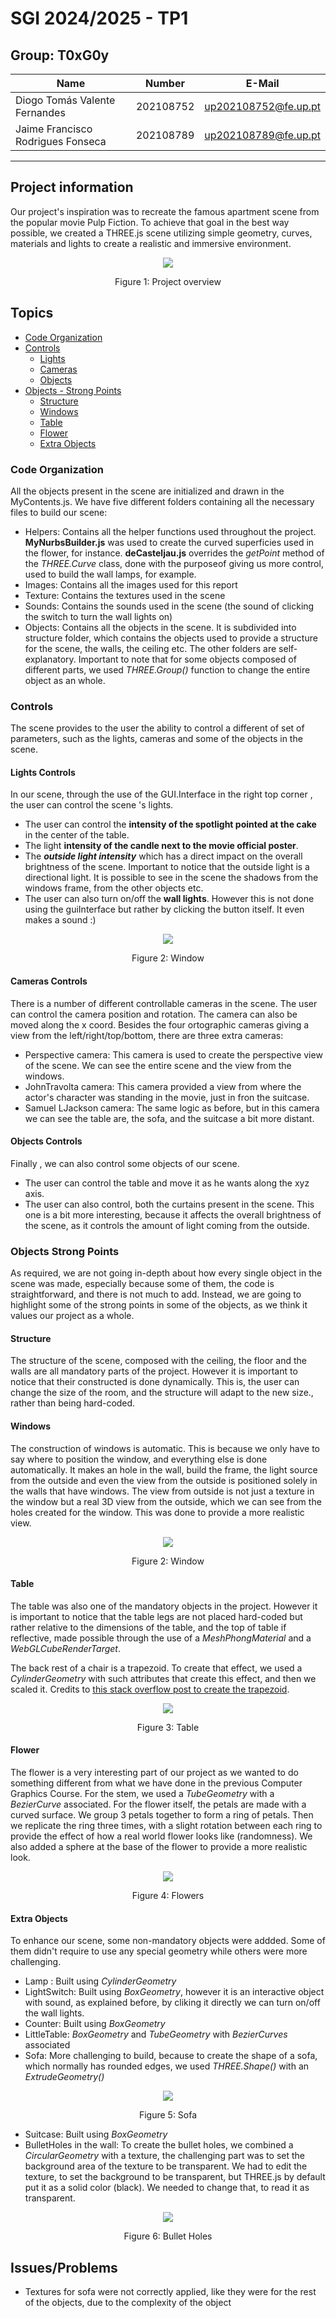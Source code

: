 # SGI 2024/2025 - TP1

## Group: T0xG0y

| Name             | Number    | E-Mail             |
| ---------------- | --------- | ------------------ |
| Diogo Tomás Valente Fernandes         | 202108752 | up202108752@fe.up.pt                |
| Jaime Francisco Rodrigues Fonseca         | 202108789 | up202108789@fe.up.pt                |

----
## Project information

Our project's inspiration was to recreate the famous apartment scene from the popular movie Pulp Fiction. To achieve that goal in the best way possible, we created a THREE.js scene utilizing simple geometry, curves, materials and lights to create a realistic and immersive environment.

<p align="center">
  <img src="./images/perspective.png">
  <p align="center">Figure 1: Project overview<p>
<p>

## Topics

- [Code Organization](#code-organization)
- [Controls](#controls)
  - [Lights](#lights-controls)
  - [Cameras](#cameras-controls)
  - [Objects](#objects-controls)
- [Objects - Strong  Points](#objects-strong-points)  
  - [Structure](#structure)
  - [Windows](#windows)
  - [Table](#table)
  - [Flower](#flower)
  - [Extra Objects](#extra-objects)




### Code Organization

All the objects present in the scene are initialized and drawn in the MyContents.js. We have five different folders containing all the necessary files to build our scene:
  - Helpers: Contains all the  helper functions used throughout the project. **MyNurbsBuilder.js** was used to create the curved superficies used in the flower, for instance. **deCasteljau.js** overrides the *getPoint* method of the *THREE.Curve* class, done with the purposeof giving us more control, used to build the wall lamps, for example.
  - Images: Contains all the images used for this report
  - Texture: Contains the textures used in the scene
  - Sounds: Contains the sounds used in the scene (the sound of clicking the switch to turn the wall lights on)
  - Objects: Contains all the objects in the scene. It is subdivided into structure folder, which contains the objects used to provide a structure for the scene, the walls, the ceiling etc. The other folders are self-explanatory. Important to note that for some objects composed of different parts, we used *THREE.Group()* function to change the entire object as an whole.


### Controls

The scene provides to the user the ability to control a different of set  of parameters, such as the lights, cameras and some of the objects in the scene.

#### Lights Controls

In our scene, through the use of the GUI.Interface in the right top corner , the user can control the scene 's lights. 
  - The user can control the **intensity of the spotlight pointed at the cake** in the center of the table. 
  - The light **intensity of the candle next to the movie official poster**. 
  - The ***outside light intensity*** which has a direct impact on the overall brightness of the scene. Important to notice that the outside light is a directional light. It is possible to see in the scene the shadows from the windows frame, from the other objects etc.
  - The user can also turn on/off the **wall lights**. However this is not done using the guiInterface but rather by clicking the button itself. It even makes a sound :)

<p align="center">
  <img src="./images/switch.gif">
  <p align="center">Figure 2: Window<p>
<p>

#### Cameras Controls

There is a number of different controllable  cameras in the scene. The user can control the camera position and rotation. The camera can also be moved along the x coord. Besides the four ortographic cameras giving a view from the left/right/top/bottom, there are three extra cameras:
- Perspective  camera: This camera is used to create the perspective view of the scene. We can see the entire scene and the view from the windows.
- JohnTravolta camera: This camera provided a view from where the actor's character was standing in the movie, just in fron the suitcase.
- Samuel LJackson camera: The same logic as before, but in this camera we can see the table are, the sofa, and the suitcase a bit more distant.

#### Objects Controls

Finally , we can also control some objects of our scene.
- The user can control the table and move it as he wants along the xyz axis.
- The user can also control, both the curtains present in the scene. This one is a bit more interesting, because it affects the overall brightness of the scene, as it controls the amount of light coming from the outside.

### Objects Strong Points

As required, we are not going in-depth about how every single object in the scene was made, especially because some of them, the code is straightforward, and there is not much to add. Instead, we are going to highlight some of the strong points in some of the objects, as we think it values our project as a whole.


#### Structure

The structure of the scene, composed with the ceiling, the floor and the walls are all mandatory parts of the project. However it is important to notice that their constructed is done dynamically. This is,  the user can change the size of the room, and the structure will adapt to the new size., rather than being hard-coded.


#### Windows

The construction of windows is automatic. This is because we only have to say where to position the window, and everything else is done automatically. It makes an hole in the wall, build the frame, the light source from the outside and even the view from the outside is positioned solely in the walls that have windows. The view from outside is not just a texture in the window but a real 3D view from the outside, which we can see from the holes created for the window. This was done to provide a more realistic view.

<p align="center">
  <img src="./images/window.png">
  <p align="center">Figure 2: Window<p>
<p>

#### Table

The table was also one of the mandatory objects in the project. However it is important to notice that the table legs are not placed hard-coded but rather relative to the dimensions of the table, and the top of table if reflective, made possible through the use of a *MeshPhongMaterial* and a *WebGLCubeRenderTarget*.

The back rest of a chair is a trapezoid. To create that effect, we used a *CylinderGeometry* with such attributes that create this effect, and then we scaled it. Credits to [this stack overflow post to create the trapezoid](https://stackoverflow.com/questions/49481332/how-to-create-3d-trapezoid-in-three-js).

<p align="center">
  <img src="./images/table.png">
  <p align="center">Figure 3: Table<p>
<p>


#### Flower
The flower is a very interesting part of our project as we wanted to do something different from what we have done in the previous Computer Graphics Course. For the stem, we used a *TubeGeometry* with a *BezierCurve* associated. For the flower itself, the petals are made with a curved surface. We group 3 petals together to form a ring of petals. Then we replicate the ring three times, with a slight rotation between each ring to provide the effect of how a real world flower looks like (randomness). We also added a sphere at the base of the flower to provide a more realistic look.

<p align="center">
  <img src="./images/flower.png">
  <p align="center">Figure 4: Flowers<p>
<p>

#### Extra Objects

To enhance our scene, some non-mandatory objects were addded. Some of them didn't require to use any special geometry while others were more challenging.
- Lamp : Built using *CylinderGeometry*
- LightSwitch: Built using *BoxGeometry*, however it is an interactive object with sound, as explained before, by cliking it directly we can turn on/off the wall lights.
- Counter: Built using *BoxGeometry*
- LittleTable: *BoxGeometry* and *TubeGeometry* with *BezierCurves* associated
- Sofa: More challenging to build, because to create the shape of a sofa, which normally has rounded edges, we used *THREE.Shape()* with an *ExtrudeGeometry()*

<p align="center">
  <img src="./images/sofa.png">
  <p align="center">Figure 5: Sofa<p>
<p>

- Suitcase: Built using *BoxGeometry*
- BulletHoles in the wall: To create the bullet holes, we combined a *CircularGeometry* with a texture, the challenging part was to set the background area of the texture to be transparent. We had to edit the texture, to set the background to be transparent, but THREE.js by default put it as a solid color (black). We needed to change that, to read it as transparent.

<p align="center">
  <img src="./images/bulletHoles.png">
  <p align="center">Figure 6: Bullet Holes<p>
<p>

## Issues/Problems

- Textures for sofa were not correctly applied, like they were for the rest of the objects,  due to the complexity of the object
